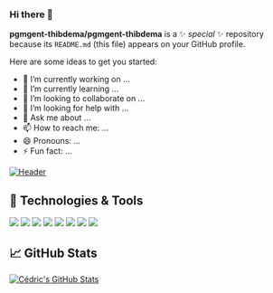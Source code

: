 ### Hi there 👋

**pgmgent-thibdema/pgmgent-thibdema** is a ✨ _special_ ✨ repository because its `README.md` (this file) appears on your GitHub profile.

Here are some ideas to get you started:

- 🔭 I’m currently working on ...
- 🌱 I’m currently learning ...
- 👯 I’m looking to collaborate on ...
- 🤔 I’m looking for help with ...
- 💬 Ask me about ...
- 📫 How to reach me: ...
- 😄 Pronouns: ...
- ⚡ Fun fact: ...

[![Header](https://github.com/pgmgent-thibdema/pgmgent-thibdema/blob/main/images/github_profile.jpg?raw=true "Header")](https://www.thibautdemaerteleire.be/)

## 🔧 Technologies & Tools

![](https://img.shields.io/badge/OS-Windows-informational?style=flat&logo=windows&logoColor=white&color=FB3449)
![](https://img.shields.io/badge/Editor-Visual%20studio%20code-informational?style=flat&logo=visual-studio-code&logoColor=white&color=FB3449)
![](https://img.shields.io/badge/Code-html-informational?style=flat&logo=html5&logoColor=white&color=FB3449)
![](https://img.shields.io/badge/Code-CSS-informational?style=flat&logo=css3&logoColor=white&color=FB3449)
![](https://img.shields.io/badge/Code-JavaScript-informational?style=flat&logo=javascript&logoColor=white&color=FB3449)
![](https://img.shields.io/badge/Code-React-informational?style=flat&logo=react&logoColor=white&color=FB3449)
![](https://img.shields.io/badge/Code-graphql-informational?style=flat&logo=graphql&logoColor=white&color=FB3449)
![](https://img.shields.io/badge/Code-php-informational?style=flat&logo=php&logoColor=white&color=FB3449)


## &#x1f4c8; GitHub Stats
<a href="https://github.com/pgmgent-thibdema/pgmgent-thibdema">
  <img align="center" src="https://github-readme-stats.vercel.app/api?username=pgmgent-thibdema&show_icons=true&line_height=27&count_private=true&title_color=ffffff&text_color=c9cacc&icon_color=2bbc8a&bg_color=1d1f21" alt="Cédric's GitHub Stats" /> 